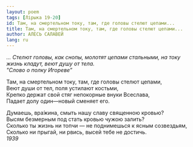 ```yaml
---
layout: poem
tags: [Лірыка 19-20]
id: Там, на смертельном току, там, где головы стелют цепами...
title: Там, на смертельном току, там, где головы стелют цепами...
author: АЛЕСЬ САЛАВЕЙ
lang: ru
---
```



*... Стелют головы, как снопы, мо­лотят цепами стальными, на току жизнь кладут, веют душу от тела.  
"Слово о полку Игореве”*  

Там, на смертельном току, там, где головы стелют цепами,  
Веют души от тел, поля устилают костьми,  
Крепко держат свой стяг непокорные внуки Всеслава,  
Падает долу один—новый сменяет его.  

Думаешь, вра́жина, смыть нашу славу священною кровью?  
Высям безмерным под стать кровью чужою залить?  
Сколько ты жизнь ни топчи — не поднимешься к ясным созвездьям,  
Сколько ни прыгай, ни рвись, высей тебе не достичь.  
*1939*  
